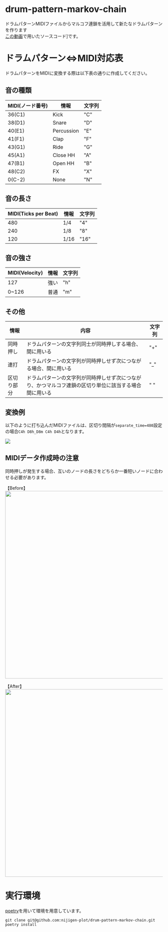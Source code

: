 # drum-pattern-markov-chain
ドラムパターンMIDIファイルからマルコフ連鎖を活用して新たなドラムパターンを作ります<br>
[この動画](https://www.youtube.com/watch?v=nUJiKVWmrdk)で用いたソースコード]です。


# ドラムパターン⇔MIDI対応表
ドラムパターンをMIDIに変換する際は以下表の通りに作成してください。


## 音の種類

| MIDI(ノード番号) | 情報 | 文字列 |
| --- | ---| --- |
| 36(C1) | Kick      | "C" |
| 38(D1) | Snare     | "D" |
| 40(E1) | Percussion| "E" |
| 41(F1) | Clap      | "F" |
| 43(G1) | Ride      | "G" |
| 45(A1) | Close HH  | "A" |
| 47(B1) | Open HH   | "B" |
| 48(C2) | FX        | "X" |
| 0(C-2) | None      | "N" |

## 音の長さ

| MIDI(Ticks per Beat) | 情報 | 文字列 |
| --- | ---| --- |
| 480 | 1/4  | "4" |
| 240 | 1/8  | "8" |
| 120 | 1/16 | "16" |

## 音の強さ

| MIDI(Velocity) | 情報 | 文字列 |
| --- | ---| --- |
| 127 | 強い  | "h" |
| 0~126 | 普通  | "m" |

## その他

| 情報 | 内容 | 文字列 |
| --- | ---| --- |
| 同時押し | ドラムパターンの文字列同士が同時押しする場合、間に用いる | "+" |
| 連打 | ドラムパターンの文字列が同時押しせず次につながる場合、間に用いる | "_" |
| 区切り部分 | ドラムパターンの文字列が同時押しせず次につながり、かつマルコフ連鎖の区切り単位に該当する場合間に用いる | " " |

## 変換例
以下のように打ち込んだMIDIファイルは、区切り間隔が`separate_time=480`設定の場合`C4h D8h_D8m C4h D4h`となります。

![](https://user-images.githubusercontent.com/65853436/184064986-32e34a2e-862a-4825-81f6-3629e383c2da.png)

## MIDIデータ作成時の注意
同時押しが発生する場合、互いのノードの長さをどちらか一番短いノードに合わせる必要があります。

【Before】<br>
<img src="https://user-images.githubusercontent.com/65853436/184065632-ce047002-11a7-4a0e-bb92-82bab6079082.png" width="600">

【After】<br>
<img src="https://user-images.githubusercontent.com/65853436/184065682-e8578b0f-a71d-41c3-a643-adbef95e2ac6.png" width="600">


# 実行環境
[poetry](https://github.com/python-poetry/poetry)を用いて環境を用意しています。

```
git clone git@github.com:nijigen-plot/drum-pattern-markov-chain.git
poetry install
```